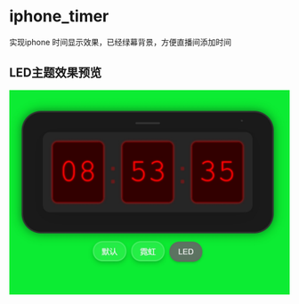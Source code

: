# iphone_timer
实现iphone 时间显示效果，已经绿幕背景，方便直播间添加时间

## LED主题效果预览
![LED主题效果](https://github.com/mrxx/iphone_timer/blob/main/img/led2.png?raw=true)
